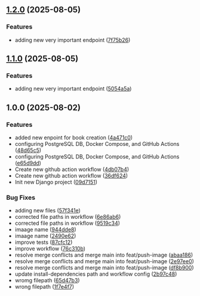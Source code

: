 ## [1.2.0](https://github.com/nabieba7/DevOps/compare/v1.1.0...v1.2.0) (2025-08-05)

### Features

*  adding new very important endpoint ([7f75b26](https://github.com/nabieba7/DevOps/commit/7f75b26ca612ee83546b03c6a101cd6e10288ee5))

## [1.1.0](https://github.com/nabieba7/DevOps/compare/v1.0.0...v1.1.0) (2025-08-05)

### Features

*  adding new very important endpoint ([5054a5a](https://github.com/nabieba7/DevOps/commit/5054a5a1572870b084de58966f46321013462a9e))

## 1.0.0 (2025-08-02)

### Features

* added new enpoint for book creation ([4a471c0](https://github.com/nabieba7/DevOps/commit/4a471c0f2152333660a07606c42cbcec8a0b70eb))
* configuring PostgreSQL DB, Docker Compose, and GitHub Actions ([48d65c5](https://github.com/nabieba7/DevOps/commit/48d65c54f94d17d0d0bccc4904d8487b80f2d368))
* configuring PostgreSQL DB, Docker Compose, and GitHub Actions ([e65d9dd](https://github.com/nabieba7/DevOps/commit/e65d9ddd6cac2f9a84f3e49b856029e0a18f9473))
* Create new github action workflow ([4db07b4](https://github.com/nabieba7/DevOps/commit/4db07b4e14d3010c91799290e4599ae27eda5936))
* Create new github action workflow ([36df624](https://github.com/nabieba7/DevOps/commit/36df624c11adfe50ab15654600c799b59f4ee188))
* Init new Django project ([09d7151](https://github.com/nabieba7/DevOps/commit/09d7151b23ef20e061493681f8a5934f1ac95471))

### Bug Fixes

* adding new files ([57f341e](https://github.com/nabieba7/DevOps/commit/57f341e3bc3c3c451aba6612363dd3034c660283))
* corrected file paths in workflow ([6e86ab6](https://github.com/nabieba7/DevOps/commit/6e86ab66a75895fea4bde9fc3e56a50408528609))
* corrected file paths in workflow ([9519c34](https://github.com/nabieba7/DevOps/commit/9519c3495597a758b789c76111995b50caa359e3))
* imaage name ([944dde8](https://github.com/nabieba7/DevOps/commit/944dde87dda9b02a1acfbcf45f5cbe487837f410))
* imaage name ([2490e62](https://github.com/nabieba7/DevOps/commit/2490e62f2c4e00f15bddbf7505eb250deca723a9))
* improve tests ([87cfc12](https://github.com/nabieba7/DevOps/commit/87cfc125b9b48d9f56de92a6eccb7046ade876a5))
* improve workflow ([76c310b](https://github.com/nabieba7/DevOps/commit/76c310bb878a0b16018d4471846fb29b188bf164))
* resolve merge conflicts and merge main into feat/push-image ([abaa186](https://github.com/nabieba7/DevOps/commit/abaa1862951c39300c717ce5e7b4070ac05ade59))
* resolve merge conflicts and merge main into feat/push-image ([2e97ee0](https://github.com/nabieba7/DevOps/commit/2e97ee046159de95143405a7fe5eb09704fddd03))
* resolve merge conflicts and merge main into feat/push-image ([df8b900](https://github.com/nabieba7/DevOps/commit/df8b9003b669114bd11d2c74f4bc4dd4ee4f5337))
* update install-dependencies path and workflow config ([2b97c48](https://github.com/nabieba7/DevOps/commit/2b97c48dd48401d2ef8288d8e8b012af36df6e87))
* wromg filepath ([65d47b3](https://github.com/nabieba7/DevOps/commit/65d47b35869927fcdadc8caeea8920d1456fa9c3))
* wrong filepath ([1f7e4f7](https://github.com/nabieba7/DevOps/commit/1f7e4f70badda23b36d3d1f2fba453aba80ce541))
